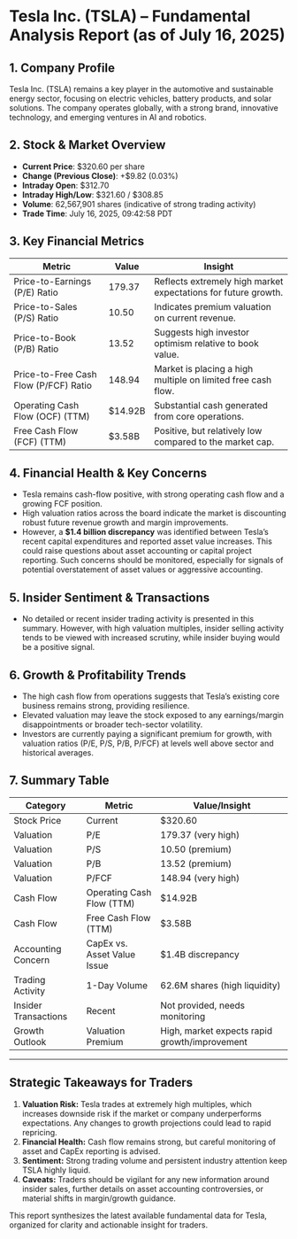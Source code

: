# Tesla Inc. (TSLA) – Fundamental Analysis Report (as of July 16, 2025)

## 1. Company Profile
Tesla Inc. (TSLA) remains a key player in the automotive and sustainable energy sector, focusing on electric vehicles, battery products, and solar solutions. The company operates globally, with a strong brand, innovative technology, and emerging ventures in AI and robotics.

## 2. Stock & Market Overview
- **Current Price**: $320.60 per share
- **Change (Previous Close)**: +$9.82 (0.03%)
- **Intraday Open**: $312.70
- **Intraday High/Low**: $321.60 / $308.85
- **Volume**: 62,567,901 shares (indicative of strong trading activity)
- **Trade Time**: July 16, 2025, 09:42:58 PDT

## 3. Key Financial Metrics
| Metric                                   | Value       | Insight                                                         |
|-------------------------------------------|-------------|-----------------------------------------------------------------|
| Price-to-Earnings (P/E) Ratio             | 179.37      | Reflects extremely high market expectations for future growth.   |
| Price-to-Sales (P/S) Ratio                | 10.50       | Indicates premium valuation on current revenue.                  |
| Price-to-Book (P/B) Ratio                 | 13.52       | Suggests high investor optimism relative to book value.          |
| Price-to-Free Cash Flow (P/FCF) Ratio     | 148.94      | Market is placing a high multiple on limited free cash flow.     |
| Operating Cash Flow (OCF) (TTM)           | $14.92B     | Substantial cash generated from core operations.                 |
| Free Cash Flow (FCF) (TTM)                | $3.58B      | Positive, but relatively low compared to the market cap.         |

## 4. Financial Health & Key Concerns
- Tesla remains cash-flow positive, with strong operating cash flow and a growing FCF position.
- High valuation ratios across the board indicate the market is discounting robust future revenue growth and margin improvements.
- However, a **$1.4 billion discrepancy** was identified between Tesla’s recent capital expenditures and reported asset value increases. This could raise questions about asset accounting or capital project reporting. Such concerns should be monitored, especially for signals of potential overstatement of asset values or aggressive accounting.

## 5. Insider Sentiment & Transactions
- No detailed or recent insider trading activity is presented in this summary. However, with high valuation multiples, insider selling activity tends to be viewed with increased scrutiny, while insider buying would be a positive signal.

## 6. Growth & Profitability Trends
- The high cash flow from operations suggests that Tesla’s existing core business remains strong, providing resilience.
- Elevated valuation may leave the stock exposed to any earnings/margin disappointments or broader tech-sector volatility.
- Investors are currently paying a significant premium for growth, with valuation ratios (P/E, P/S, P/B, P/FCF) at levels well above sector and historical averages.

## 7. Summary Table

| Category                | Metric                          | Value/Insight                                    |
|-------------------------|---------------------------------|--------------------------------------------------|
| Stock Price             | Current                        | $320.60                                          |
| Valuation               | P/E                            | 179.37 (very high)                               |
| Valuation               | P/S                            | 10.50 (premium)                                  |
| Valuation               | P/B                            | 13.52 (premium)                                  |
| Valuation               | P/FCF                          | 148.94 (very high)                               |
| Cash Flow               | Operating Cash Flow (TTM)       | $14.92B                                          |
| Cash Flow               | Free Cash Flow (TTM)            | $3.58B                                           |
| Accounting Concern      | CapEx vs. Asset Value Issue     | $1.4B discrepancy                                |
| Trading Activity        | 1-Day Volume                    | 62.6M shares (high liquidity)                    |
| Insider Transactions    | Recent                         | Not provided, needs monitoring                   |
| Growth Outlook          | Valuation Premium               | High, market expects rapid growth/improvement    |

---

## Strategic Takeaways for Traders

1. **Valuation Risk:** Tesla trades at extremely high multiples, which increases downside risk if the market or company underperforms expectations. Any changes to growth projections could lead to rapid repricing.
2. **Financial Health:** Cash flow remains strong, but careful monitoring of asset and CapEx reporting is advised.
3. **Sentiment:** Strong trading volume and persistent industry attention keep TSLA highly liquid. 
4. **Caveats:** Traders should be vigilant for any new information around insider sales, further details on asset accounting controversies, or material shifts in margin/growth guidance.

This report synthesizes the latest available fundamental data for Tesla, organized for clarity and actionable insight for traders.